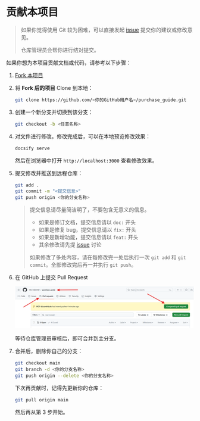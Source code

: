 # 贡献本项目

> 如果你觉得使用 Git 较为困难，可以直接发起 [issue](https://github.com/SEU-SiliCOM/purchase_guide/issues) 提交你的建议或修改意见。
>
> 仓库管理员会帮你进行结对提交。

如果你想为本项目贡献文档或代码，请参考以下步骤：

1. [Fork 本项目](https://github.com/SEU-SiliCOM/purchase_guide/fork)

2. 将 **Fork 后的项目** Clone 到本地：

   ```bash
   git clone https://github.com/<你的GitHub用户名>/purchase_guide.git
   ```

3. 创建一个新分支并切换到该分支：

   ```bash
   git checkout -b <任意名称>
   ```

4. 对文件进行修改。修改完成后，可以在本地预览修改效果：

   ```bash
   docsify serve
   ```

   然后在浏览器中打开 `http://localhost:3000` 查看修改效果。

5. 提交修改并推送到远程仓库：

   ```bash
   git add .
   git commit -m "<提交信息>"
   git push origin <你的分支名称>
   ```

   > 提交信息请尽量简洁明了，不要包含无意义的信息。
   >
   > - 如果是修订文档，提交信息请以 `doc:` 开头
   > - 如果是修复 bug，提交信息请以 `fix:` 开头
   > - 如果是新增功能，提交信息请以 `feat:` 开头
   > - 其余修改请先提 [issue](https://github.com/SEU-SiliCOM/purchase_guide/issues) 讨论
   >
   > 如果修改了多处内容，请在每修改完一处后执行一次 `git add` 和 `git commit`。全部修改完后再一并执行 `git push`。

6. 在 GitHub 上提交 Pull Request

   ![发起PR流程](./assets/imgs/contribute_pr1.png)

   等待仓库管理员审核后，即可合并到主分支。

7. 合并后，删除你自己的分支：

   ```bash
   git checkout main
   git branch -d <你的分支名称>
   git push origin --delete <你的分支名称>
   ```

   下次再贡献时，记得先更新你的仓库：

   ```bash
   git pull origin main
   ```

   然后再从第 3 步开始。
